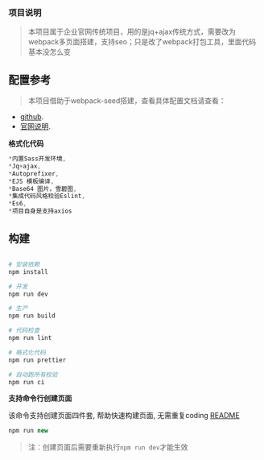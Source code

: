 ### 项目说明
>本项目属于企业官网传统项目，用的是jq+ajax传统方式，需要改为webpack多页面搭建，支持seo；只是改了webpack打包工具，里面代码基本没怎么变

## 配置参考
>本项目借助于webpack-seed搭建，查看具体配置文档请查看：
* [github](https://github.com/BiYuqi/webpack-seed).
* [官网说明](http://loadingmore.com/webpack-seed-site/).

**格式化代码**
```js
*内置Sass开发环境,
*Jq+ajax,
*Autoprefixer,
*EJS 模板编译,
*Base64 图片，雪碧图,
*集成代码风格校验Eslint,
*Es6,
*项目自身是支持axios
```

## 构建
``` bash

# 安装依赖
npm install

# 开发
npm run dev

# 生产
npm run build

# 代码检查
npm run lint

# 格式化代码
npm run prettier

# 自动跑所有校验
npm run ci
```

**支持命令行创建页面**

该命令支持创建页面四件套, 帮助快速构建页面, 无需重复coding
[README](./bin/README.md)
```js
npm run new
```
> 注：创建页面后需要重新执行`npm run dev`才能生效
